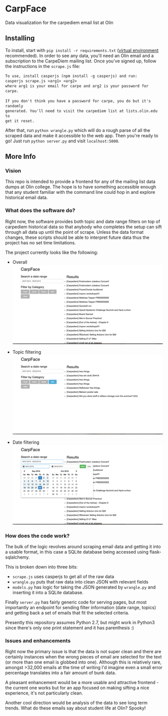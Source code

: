 # CarpFace
Data visualization for the carpediem email list at Olin

## Installing

To install, start with `pip install -r requirements.txt` ([virtual environment](https://virtualenv.pypa.io/en/stable/) recommended).
In order to see any data, you'll need an Olin email and a subscription to the CarpeDiem mailing list. Once you've signed up, follow the instructions in the `scrape.js` file:
```
To use, install casperjs (npm install -g casperjs) and run:
casperjs scrape.js <arg1> <arg2>
where arg1 is your email for carpe and arg2 is your password for carpe.

If you don't think you have a password for carpe, you do but it's randomly
generated. You'll need to visit the carpediem list at lists.olin.edu to
get it reset.
```

After that, run `python wrangle.py` which will do a rough parse of all the scraped data and make it accessible to the web app. Then you're ready to go! Just run `python server.py` and visit `localhost:5000`.

## More Info

### Vision

This repo is intended to provide a frontend for any of the mailing list data dumps at Olin college. The hope is to have something accessible enough that any student familiar with the command line could hop in and explore historical email data.

### What does the software do?

Right now, the software provides both topic and date range filters on top of carpediem historical data so that anybody who completes the setup can sift through all data up until the point of scrape. Unless the data format changes, these scripts should be able to interpret future data thus the project has no set time limitations.

The project currently looks like the following:

* Overall
![Overall](/screenshots/total.png)

* Topic filtering
![Topic Filtering](/screenshots/filter.png)

* Date filtering
![Date Filtering](/screenshots/date.png)


### How does the code work?

The bulk of the logic revolves around scraping email data and getting it into a usable format, in this case a SQLite database being accessed using flask-sqlalchemy.

This is broken down into three bits:
* `scrape.js` uses casperjs to get all of the raw data
* `wrangle.py` puts that raw data into clean JSON with relevant fields
* `models.py` has logic for taking the JSON generated by `wrangle.py` and inserting it into a SQLite database.

Finally `server.py` has fairly generic code for serving pages, but most importantly an endpoint for sending filter information (date range, topics) and getting back a set of emails that fit the selected criteria.

Presently this repository assumes Python 2.7, but might work in Python3 since there's only one print statement and it has parenthesis :)

### Issues and enhancements

Right now the primary issue is that the data is not super clean and there are certainly instances when the wrong pieces of email are selected for the text (or more than one email is globbed into one). Although this is relatively rare, amongst >32,000 emails at the time of writing I'd imagine even a small error percentage translates into a fair amount of bunk data.

A pleasant enhancement would be a more usable and attractive frontend - the current one works but for an app focused on making sifting a nice experience, it's not particularly clean.

Another cool direction would be analysis of the data to see long term trends. What do these emails say about student life at Olin? Spooky!
